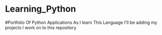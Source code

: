 # Learning_Python
#Portfolio Of Python Applications
As I learn This Language I'll be adding my projects I work on to this repository
